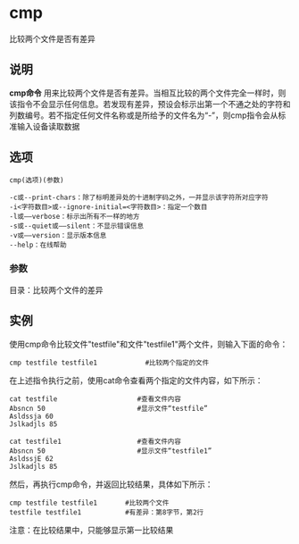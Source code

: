 cmp
===

比较两个文件是否有差异

## 说明

**cmp命令** 用来比较两个文件是否有差异。当相互比较的两个文件完全一样时，则该指令不会显示任何信息。若发现有差异，预设会标示出第一个不通之处的字符和列数编号。若不指定任何文件名称或是所给予的文件名为“-”，则cmp指令会从标准输入设备读取数据

## 选项

```
cmp(选项)(参数)
```

  

```
-c或--print-chars：除了标明差异处的十进制字码之外，一并显示该字符所对应字符
-i<字符数目>或--ignore-initial=<字符数目>：指定一个数目
-l或——verbose：标示出所有不一样的地方
-s或--quiet或——silent：不显示错误信息
-v或——version：显示版本信息
--help：在线帮助
```

### 参数  

目录：比较两个文件的差异

## 实例

使用cmp命令比较文件"testfile"和文件"testfile1"两个文件，则输入下面的命令：

```
cmp testfile testfile1            #比较两个指定的文件
```

在上述指令执行之前，使用cat命令查看两个指定的文件内容，如下所示：

```
cat testfile                    #查看文件内容  
Absncn 50                       #显示文件“testfile”  
Asldssja 60  
Jslkadjls 85 

cat testfile1                   #查看文件内容  
Absncn 50                       #显示文件“testfile1”  
AsldssjE 62  
Jslkadjls 85  
```

然后，再执行cmp命令，并返回比较结果，具体如下所示：

```
cmp testfile testfile1       #比较两个文件  
testfile testfile1           #有差异：第8字节，第2行  
```

注意：在比较结果中，只能够显示第一比较结果


